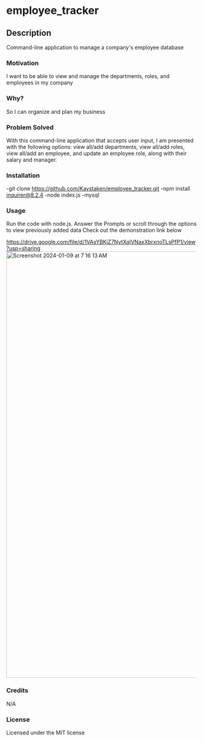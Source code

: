 # employee_tracker

## Description

Command-line application to manage a company's employee database

### Motivation

I want to be able to view and manage the departments, roles, and employees in my company

### Why?

So I can organize and plan my business

### Problem Solved

With this command-line application that accepts user input, I am presented with the following options: view all/add departments, view all/add roles, view all/add an employee, and update an employee role, along with their salary and manager.


### Installation

-git clone https://github.com/Kaystaken/employee_tracker.git
-npm install inquirer@8.2.4
-node index.js
-mysql

### Usage

Run the code with node.js. 
Answer the Prompts or scroll through the options to view previously added data 
Check out the demonstration link below

https://drive.google.com/file/d/1VAsYBKjZ7NytXqlVNaxXbrxnoTLsPfP1/view?usp=sharing
<img width="1127" alt="Screenshot 2024-01-09 at 7 16 13 AM" src="https://github.com/Kaystaken/employee_tracker/assets/148396597/aadbe978-9fe3-4fe7-a913-5b72afa18591">

### Credits

N/A

### License

Licensed under the MIT license
